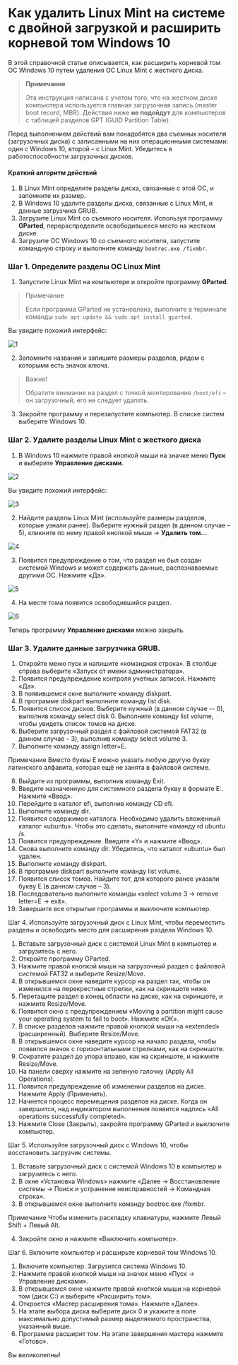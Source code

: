 # Как удалить Linux Mint на системе с двойной загрузкой и расширить корневой том Windows 10

В этой справочной статье описывается, как расширить корневой том ОС Windows 10 путем удаления ОС Linux Mint с жесткого диска.

> **Примечание**
> 
> Эта инструкция написана с учетом того, что на жестком диске компьютера используется главная загрузочная запись (master boot record, MBR). Действия ниже **не подойдут** для компьютеров с таблицей разделов GPT (GUID Partition Table).

Перед выполнением действий вам понадобятся два съемных носителя (загрузочных диска) с записанными на них операционными системами: один с Windows 10, второй&nbsp;&ndash; с Linux Mint. Убедитесь в работоспособности загрузочных дисков.

#### Краткий алгоритм действий

1. В Linux Mint определите разделы диска, связанные с этой ОС, и запомните их размер.
2. В Windows 10 удалите разделы диска, связанные с Linux Mint, и данные загрузчика GRUB.
3. Загрузите Linux Mint со съемного носителя. Используя программу **GParted**, перераспределите освободившееся место на жестком диске.
4. Загрузите ОС Windows 10 со съемного носителя, запустите командную строку и выполните команду `bootrec.exe /fixmbr`.

### Шаг 1. Определите разделы ОС Linux Mint

1. Запустите Linux Mint на компьютере и откройте программу **GParted**.

> Примечание
> 
> Если программа GParted не установлена, выполните в терминале команды `sudo apt update && sudo apt install gparted`.

Вы увидите похожий интерфейс:

![1](images/4.png)

2. Запомните названия и запишите размеры разделов, рядом с которыми есть значок ключа.

> Важно!
> 
> Обратите внимание на раздел с точкой монтирования `/boot/efi`&nbsp;&ndash; он загрузочный, его не следует удалять.

3. Закройте программу и перезапустите компьютер. В списке систем выберите Windows 10.

### Шаг 2. Удалите разделы Linux Mint с жесткого диска

1. В Windows 10 нажмите правой кнопкой мыши на значке меню **Пуск** и выберите **Управление дисками**.

![2](images/6.png)

Вы увидите похожий интерфейс:

![3](images/7.png)

2. Найдите разделы Linux Mint (используйте размеры разделов, которые узнали ранее). Выберите нужный раздел (в данном случае&nbsp;&ndash; 5), кликните по нему правой кнопкой мыши → **Удалить том…**

![4](images/9.png)

3. Появится предупреждение о том, что раздел не был создан системой Windows и может содержать данные, распознаваемые другими ОС. Нажмите «Да».

![5](images/10.png)

4. На месте тома появится освободившийся раздел.

![6](images/11.png)

Теперь программу **Управление дисками** можно закрыть.

### Шаг 3. Удалите данные загрузчика GRUB.

1. Откройте меню пуск и напишите «командная строка». В столбце справа выберите «Запуск от имени администратора».
2. Появится предупреждение контроля учетных записей. Нажмите «Да».
3. В появившемся окне выполните команду diskpart.
4. В программе diskpart выполните команду list disk.
5. Появится список дисков. Выберите нужный (в данном случае -- 0), выполнив команду select disk 0.
Выполните команду list volume, чтобы увидеть список томов на диске.
6. Выберите загрузочный раздел с файловой системой FAT32 (в данном случае – 3), выполнив команду select volume 3.
7. Выполните команду assign letter=E.

Примечание
Вместо буквы E можно указать любую другую букву латинского алфавита, которая ещё не занята в файловой системе.

8. Выйдите из программы, выполнив команду Exit.
9. Введите назначенную для системного раздела букву в формате E:. Нажмите «Ввод».
10. Перейдите в каталог efi, выполнив команду CD efi.
11. Выполните команду dir.
12. Появится содержимое каталога. Необходимо удалить вложенный каталог «ubuntu». Чтобы это сделать, выполните команду rd ubuntu /s.
13. Появится предупреждение. Введите «Y» и нажмите «Ввод».
14. Снова выполните команду dir. Убедитесь, что каталог «ubuntu» был удален.
15. Выполните команду diskpart.
16. В программе diskpart выполните команду list volume.
17. Появится список томов. Найдите тот, для которого ранее указали букву E (в данном случае – 3).
18. Последовательно выполните команды «select volume 3 → remove letter=E → exit».
19. Завершите все открытые программы и выключите компьютер.

Шаг 4. Используйте загрузочный диск с Linux Mint, чтобы переместить разделы и освободить место для расширения раздела Windows 10.

1. Вставьте загрузочный диск с системой Linux Mint в компьютер и загрузитесь с него.
2. Откройте программу GParted.
3. Нажмите правой кнопкой мыши на загрузочный раздел с файловой системой FAT32 и выберите Resize/Move.
4. В открывшемся окне наведите курсор на раздел так, чтобы он изменился на перекрестные стрелки, как на скриншоте ниже.
5. Перетащите раздел в конец области на диске, как на скриншоте, и нажмите Resize/Move.
6. Появится окно с предупреждением «Moving a partition might cause your operating system to fail to boot». Нажмите «OK».
7. В списке разделов нажмите правой кнопкой мыши на «extended» (расширенный). Выберите Resize/Move.
8. В открывшемся окне наведите курсор на начало раздела, чтобы появился значок с горизонтальными стрелками, как на скриншоте.
9. Сократите раздел до упора вправо, как на скриншоте, и нажмите Resize/Move.
10. На панели сверху нажмите на зеленую галочку (Apply All Operations).
11. Появится предупреждение об изменении разделов на диске. Нажмите Apply (Применить).
12. Начнется процесс перемещения разделов на диске. Когда он завершится, над индикатором выполнения появится надпись «All operations successfully completed».
13. Нажмите Close (Закрыть), закройте программу GParted и выключите компьютер.

Шаг 5. Используйте загрузочный диск с Windows 10, чтобы восстановить загрузчик системы.

1. Вставьте загрузочный диск с системой Windows 10 в компьютер и загрузитесь с него.
2. В окне «Установка Windows» нажмите «Далее → Восстановление системы → Поиск и устранение неисправностей → Командная строка».
3. В открывшемся окне выполните команду bootrec.exe /fixmbr.

Примечание
Чтобы изменить раскладку клавиатуры, нажмите Левый Shift + Левый Alt.

4. Закройте окно и нажмите «Выключить компьютер».

Шаг 6. Включите компьютер и расширьте корневой том Windows 10.

1. Включите компьютер. Загрузится система Windows 10.
2. Нажмите правой кнопкой мыши на значок меню «Пуск → Управление дисками».
3. В открывшемся окне нажмите правой кнопкой мыши на корневой том (диск C:) и выберите «Расширить том».
4. Откроется «Мастер расширения тома». Нажмите «Далее».
5. На этапе выбора диска выберите диск 0 и укажите в поле максимально допустимый размер выделяемого пространства, указанный выше.
6. Программа расширит том. На этапе завершения мастера нажмите «Готово».

Вы великолепны!
